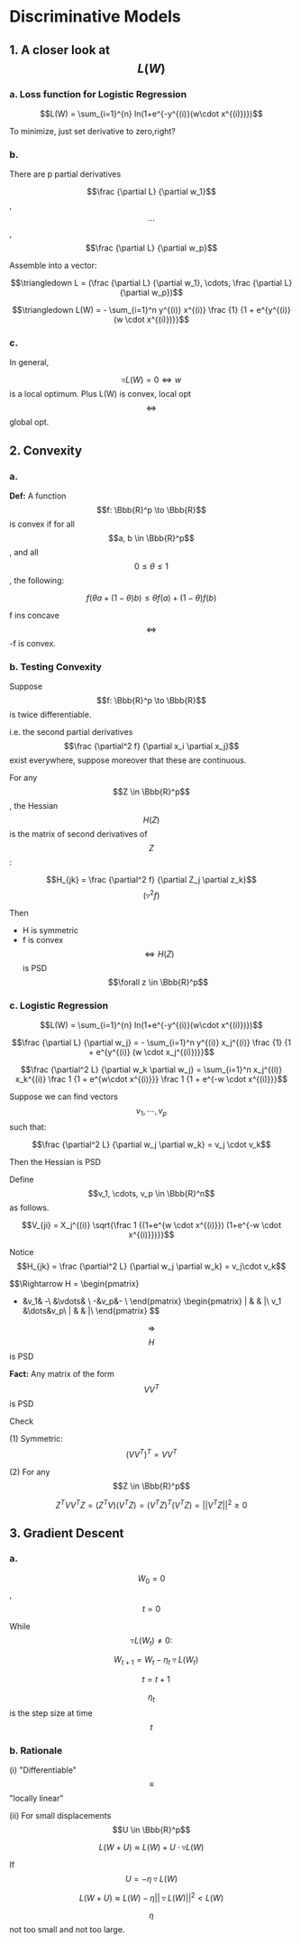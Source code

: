 # Discriminative Models

## 1. A closer look at $$L(W)$$

### a. Loss function for Logistic Regression

$$L(W) = \sum_{i=1}^{n} ln(1+e^{-y^{(i)}(w\cdot x^{(i)})})$$

To minimize, just set derivative to zero,right?

### b.
There are p partial derivatives

$$\frac {\partial L} {\partial w_1}$$, $$\cdots$$, $$\frac {\partial L} {\partial w_p}$$

Assemble into a vector:

$$\triangledown L = (\frac {\partial L} {\partial w_1}, \cdots, \frac {\partial L} {\partial w_p})$$

$$\triangledown L(W) = - \sum_{i=1}^n y^{(i)} x^{(i)} \frac {1} {1 + e^{y^{(i)} (w \cdot x^{(i)})}}$$

### c.
In general,

$$\triangledown L(W) = 0 \Leftrightarrow w$$ is a local optimum.
Plus L(W) is convex, local opt $$\Leftrightarrow$$ global opt.

## 2. Convexity

### a.

__Def:__ A function $$f: \Bbb{R}^p \to \Bbb{R}$$ is convex if for all $$a, b \in \Bbb{R}^p$$, and all $$0 \leq \theta \leq 1$$, the following:

$$f(\theta a + (1-\theta)b) \leq \theta f(a) + (1-\theta)f(b)$$

f ins concave $$\Leftrightarrow$$ -f is convex.

### b. Testing Convexity
Suppose $$f: \Bbb{R}^p \to \Bbb{R}$$ is twice differentiable.

i.e. the second partial derivatives $$\frac {\partial^2 f} {\partial x_i \partial x_j}$$ exist everywhere, suppose moreover that these are continuous.

For any $$Z \in \Bbb{R}^p$$, the Hessian $$H(Z)$$ is the matrix of second derivatives of $$Z$$:

$$H_{jk} = \frac {\partial^2 f} {\partial Z_j \partial z_k}$$ $$(\triangledown^2 f)$$

Then
- H is symmetric
- f  is convex $$\Leftrightarrow H(Z)$$ is PSD $$\forall z \in \Bbb{R}^p$$

### c. Logistic Regression
$$L(W) = \sum_{i=1}^{n} ln(1+e^{-y^{(i)}(w\cdot x^{(i)})})$$

$$\frac {\partial L} {\partial w_j} = - \sum_{i=1}^n y^{(i)} x_j^{(i)} \frac {1} {1 + e^{y^{(i)} (w \cdot x_j^{(i)})}}$$

$$\frac {\partial^2 L} {\partial w_k \partial w_j} = \sum_{i=1}^n x_j^{(i)} x_k^{(i)} \frac 1 {1 + e^{w\cdot x^{(i)}}} \frac 1 {1 + e^{-w \cdot x^{(i)}}}$$

Suppose we can find vectors $$v_1, \cdots, v_p$$ such that:

$$\frac {\partial^2 L} {\partial w_j \partial w_k} = v_j \cdot v_k$$

Then the Hessian is PSD

Define $$v_1, \cdots, v_p \in \Bbb{R}^n$$ as follows.

$$V_{ji} = X_j^{(i)} \sqrt{\frac 1 {(1+e^{w \cdot x^{(i)}}) (1+e^{-w \cdot x^{(i)}})}}$$

Notice $$H_{jk} = \frac {\partial^2 L} {\partial w_j \partial w_k} = v_j\cdot v_k$$

$$\Rightarrow H = 
\begin{pmatrix}
- &v_1& -\\
&\vdots& \\
-&v_p&- \\
\end{pmatrix}
\begin{pmatrix}
| & & |\\
v_1 &\dots&v_p\\
| & & |\\
\end{pmatrix}
$$

$$\Rightarrow$$ $$H$$ is PSD

__Fact:__ Any matrix of the form $$VV^T$$ is PSD

Check

(1) Symmetric: $$(VV^T)^T = VV^T$$

(2) For any $$Z \in \Bbb{R}^p$$

$$Z^TVV^TZ = (Z^TV)(V^TZ) = (V^TZ)^T(V^TZ) = ||V^TZ||^2 \geq 0$$

## 3. Gradient Descent

### a.
$$W_0 = 0$$, $$t = 0$$

While $$\triangledown L(W_t) \neq 0:$$

$$\quad W_{t+1} = W_t - \eta _t \triangledown L(W_t)$$

$$\quad t = t+ 1$$

$$\eta _t$$ is the step size at time $$t$$

### b. Rationale

(i) "Differentiable" $$\equiv$$ "locally linear"

(ii) For small displacements $$U \in \Bbb{R}^p$$

$$L(W+U) \approx L(W) + U \cdot \triangledown L(W)$$

If $$U = - \eta \triangledown L(W)$$

$$L(W+U) \approx L(W) - \eta ||\triangledown L(W)||^2 < L(W)$$

$$\eta $$ not too small and not too large.




